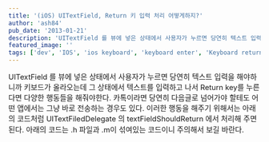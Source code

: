 ```yaml
---
title: '(iOS) UITextField, Return 키 입력 처리 어떻게하지?'
author: 'ash84'
pub_date: '2013-01-21'
description: 'UITextField 를 뷰에 넣은 상태에서 사용자가 누르면 당연히 텍스트 입력을 해야하니까 키보드가 올라오는데 그 상태에서 텍스트를 입력하고 나서 Return key를 누른다면 다양한 행동들을 해줘야한다. 카톡이라면 당연히 다음글로 넘어가야 할테도 어떤 앱에서는 그냥 바로 전송하는 경우도 있다. 이러한 행동을 해주기 위해서는 아래의 코드처럼 UITextFiledDelegate 의 t'
featured_image: ''
tags: ['dev', 'IOS', 'ios keyboard', 'keyboard enter', 'Keyboard return key', 'UITextField Keyboard', '엔터키 입력']
---
```



<span style="font-size: 11pt;">UITextField 를 뷰에 넣은 상태에서 사용자가 누르면 당연히 텍스트 입력을 해야하니까 키보드가 올라오는데 그 상태에서 텍스트를 입력하고 나서 Return key를 누른다면 다양한 행동들을 해줘야한다. 카톡이라면 당연히 다음글로 넘어가야 할테도 어떤 앱에서는 그냥 바로 전송하는 경우도 있다. 이러한 행동을 해주기 위해서는 아래의 코드처럼 UITextFiledDelegate 의 t</span><span style="font-size: 11pt; line-height: 1.5;">extFieldShouldReturn 에서 처리해 주면 된다. 아래의 코드는 .h 파일과 .m이 섞여있는 코드이니 주의해서 보길 바란다. </span>

<span style="font-size: 11pt; line-height: 1.5;">  
</span>

<span style="font-size: 11pt; line-height: 1.5;">  
</span>

<script src="https://gist.github.com/4586277.js"></script>




